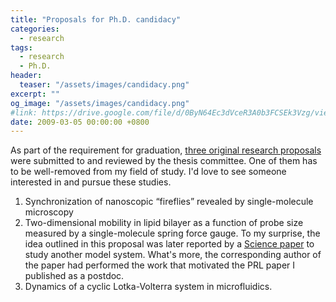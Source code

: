 ```yaml
---
title: "Proposals for Ph.D. candidacy"
categories:
  - research
tags:
  - research
  - Ph.D.
header:
  teaser: "/assets/images/candidacy.png"
excerpt: ""
og_image: "/assets/images/candidacy.png"
#link: https://drive.google.com/file/d/0ByN64Ec3dVceR3A0b3FCSEk3Vzg/view
date: 2009-03-05 00:00:00 +0800
---
```

As part of the requirement for graduation, [three original research proposals](https://drive.google.com/file/d/0ByN64Ec3dVceR3A0b3FCSEk3Vzg/view) were submitted to and reviewed by the thesis committee. One of them has to be well-removed from my field of study. I'd love to see someone interested in and pursue these studies.

1. Synchronization of nanoscopic “fireflies” revealed by single-molecule microscopy
2. Two-dimensional mobility in lipid bilayer as a function of probe size measured by a single-molecule spring force gauge.
To my surprise, the idea outlined in this proposal was later reported by a [Science paper](http://www.sciencemag.org/content/325/5942/870) to study another model system. What's more, the corresponding author of the paper had performed the work that motivated the PRL paper I published as a postdoc.
3. Dynamics of a cyclic Lotka-Volterra system in microfluidics.




